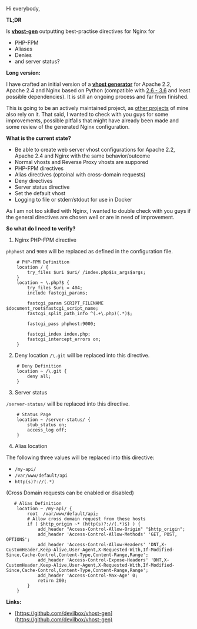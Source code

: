 Hi everybody,


**TL;DR**

Is **[vhost-gen](https://github.com/devilbox/vhost-gen)** outputting best-practise directives for Nginx for

* PHP-FPM
* Aliases
* Denies
* and server status?


**Long version:**

I have crafted an initial version of a **[vhost generator](https://github.com/devilbox/vhost-gen)** for Apache 2.2, Apache 2.4 and Nginx based on Python (compatible with [2.6 - 3.6](https://travis-ci.org/devilbox/vhost-gen) and least possible dependencies). It is still an ongoing process and far from finished.

This is going to be an actively maintained project, as [other projects](https://github.com/devilbox/docker-nginx-stable) of mine also rely on it. That said, I wanted to check with you guys for some improvements, possible pitfalls that might have already been made and some review of the generated Nginx configuration.

**What is the current state?**

* Be able to create web server vhost configurations for Apache 2.2, Apache 2.4 and Nginx with the same behavior/outcome
* Normal vhosts and Reverse Proxy vhosts are suppored
* PHP-FPM directives
* Alias directives (optoinal with cross-domain requests)
* Deny directives
* Server status directive
* Set the default vhost
* Logging to file or stderr/stdout for use in Docker

As I am not too skilled with Nginx, I wanted to double check with you guys if the general directives are chosen well or are in need of improvement.

**So what do I need to verify?**

1. Nginx PHP-FPM directive

`phphost` and `9000` will be replaced as defined in the configuration file.

```shell
    # PHP-FPM Definition
    location / {
        try_files $uri $uri/ /index.php$is_args$args;
    }
    location ~ \.php?$ {
        try_files $uri = 404;
        include fastcgi_params;

        fastcgi_param SCRIPT_FILENAME $document_root$fastcgi_script_name;
        fastcgi_split_path_info ^(.+\.php)(.*)$;

        fastcgi_pass phphost:9000;

        fastcgi_index index.php;
        fastcgi_intercept_errors on;
    }
```

2. Deny location
`/\.git` will be replaced into this directive.
```shell
    # Deny Definition
    location ~ /\.git {
        deny all;
    }
```

3. Server status

`/server-status/` will be replaced into this directive.
```shell
    # Status Page
    location ~ /server-status/ {
        stub_status on;
        access_log off;
    }
```

4. Alias location

The following three values will be replaced into this directive:

* `/my-api/`
* `/var/www/default/api`
* `http(s)?://(.*)`

(Cross Domain requests can be enabled or disabled)

```shell
   # Alias Definition
    location ~ /my-api/ {
        root  /var/www/default/api;
        # Allow cross domain request from these hosts
        if ( $http_origin ~* (http(s)?://(.*)$) ) {
            add_header "Access-Control-Allow-Origin" "$http_origin";
            add_header 'Access-Control-Allow-Methods' 'GET, POST, OPTIONS';
            add_header 'Access-Control-Allow-Headers' 'DNT,X-CustomHeader,Keep-Alive,User-Agent,X-Requested-With,If-Modified-Since,Cache-Control,Content-Type,Content-Range,Range';
            add_header 'Access-Control-Expose-Headers' 'DNT,X-CustomHeader,Keep-Alive,User-Agent,X-Requested-With,If-Modified-Since,Cache-Control,Content-Type,Content-Range,Range';
            add_header 'Access-Control-Max-Age' 0;
            return 200;
        }
    }
```


**Links:**

* [https://github.com/devilbox/vhost-gen](https://github.com/devilbox/vhost-gen)
